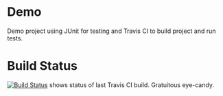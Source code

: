 Demo
====

Demo project using JUnit for testing and Travis CI to build project and run tests.


Build Status
============
[![Build Status](https://travis-ci.org/travis-examples/travis-java-ant-example.png?branch=master)](https://travis-ci.org/travis-examples/travis-java-ant-example) shows status of last Travis CI build. Gratuitous eye-candy.
